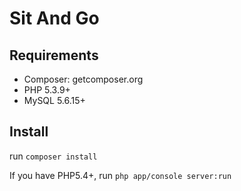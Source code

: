 Sit And Go
==========

## Requirements

- Composer: getcomposer.org
- PHP 5.3.9+
- MySQL 5.6.15+

## Install

run ``composer install``

If you have PHP5.4+, run ``php app/console server:run``
